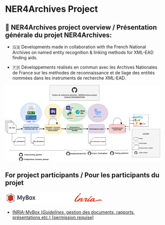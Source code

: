 # NER4Archives Project

## :mag_right: NER4Archives project overview / Présentation générale du projet NER4Archives:

- :gb: Developments  made in collaboration with the French National Archives on named entity recognition & linking methods for XML-EAD finding aids.

- :fr: Développements réalisés en commun avec les Archives Nationales de France sur les méthodes de reconnaissance et de liage des entités nommées dans les instruments de recherche XML-EAD.

![workflow-n4a](workflow_n4a.drawio.png)

## For project participants / Pour les participants du projet

<img src="https://github.com/NER4Archives-project/.github/blob/main/profile/mybox_inria.png?raw=true">

* [INRIA-MyBox (*Guidelines*, gestion des documents, rapports, présentations etc.) [permission requise]](https://mybox.inria.fr/library/cca1a417-7e6a-4f0d-ba1f-17715a5eda5a/NER4Archives/)
